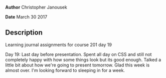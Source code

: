 **Author** Christopher Janousek

**Date** March 30 2017

## Description
Learning journal assignments for course 201 day 19

Day 19: Last day before presentation. Spent all day on CSS and still not completely happy with how some things look but its good enough. Talked a little bit about how we're going to present tomorrow. Glad this week is almost over. I'm looking forward to sleeping in for a week.
